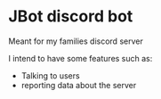 # JBot discord bot

Meant for my families discord server

I intend to have some features such as:

- Talking to users
- reporting data about the server
